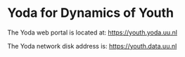 # Yoda for Dynamics of Youth
The Yoda web portal is located at: https://youth.yoda.uu.nl

The Yoda network disk address is: https://youth.data.uu.nl

